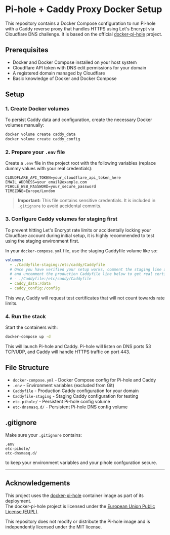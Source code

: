 
# Pi-hole + Caddy Proxy Docker Setup

This repository contains a Docker Compose configuration to run Pi-hole with a Caddy reverse proxy that handles HTTPS using Let's Encrypt via Cloudflare DNS challenge.
It is based on the official [docker-pi-hole](https://github.com/pi-hole/docker-pi-hole) project.

## Prerequisites

- Docker and Docker Compose installed on your host system
- Cloudflare API token with DNS edit permissions for your domain
- A registered domain managed by Cloudflare
- Basic knowledge of Docker and Docker Compose

## Setup

### 1. Create Docker volumes

To persist Caddy data and configuration, create the necessary Docker volumes manually:

```bash
docker volume create caddy_data
docker volume create caddy_config
```

### 2. Prepare your `.env` file

Create a `.env` file in the project root with the following variables (replace dummy values with your real credentials):

```
CLOUDFLARE_API_TOKEN=your_cloudflare_api_token_here
EMAIL_ADDRESS=your_email@example.com
PIHOLE_WEB_PASSWORD=your_secure_password
TIMEZONE=Europe/London
```

> **Important:** This file contains sensitive credentials. It is included in `.gitignore` to avoid accidental commits.

### 3. Configure Caddy volumes for staging first

To prevent hitting Let's Encrypt rate limits or accidentally locking your Cloudflare account during initial setup, it is highly recommended to test using the staging environment first.

In your `docker-compose.yml` file, use the staging Caddyfile volume like so:

```yaml
volumes:
  - ./Caddyfile-staging:/etc/caddy/Caddyfile
  # Once you have verified your setup works, comment the staging line above
  # and uncomment the production Caddyfile line below to get real certificates
  # - ./Caddyfile:/etc/caddy/Caddyfile
  - caddy_data:/data
  - caddy_config:/config
```

This way, Caddy will request test certificates that will not count towards rate limits.

### 4. Run the stack

Start the containers with:

```bash
docker-compose up -d
```

This will launch Pi-hole and Caddy. Pi-hole will listen on DNS ports 53 TCP/UDP, and Caddy will handle HTTPS traffic on port 443.

## File Structure

- `docker-compose.yml` - Docker Compose config for Pi-hole and Caddy
- `.env` - Environment variables (excluded from Git)
- `Caddyfile` - Production Caddy configuration for your domain
- `Caddyfile-staging` - Staging Caddy configuration for testing
- `etc-pihole/` - Persistent Pi-hole config volume
- `etc-dnsmasq.d/` - Persistent Pi-hole DNS config volume

## .gitignore

Make sure your `.gitignore` contains:

```
.env
etc-pihole/
etc-dnsmasq.d/
```

to keep your environment variables and your pihole confguration secure.

---

## Acknowledgements

This project uses the [docker-pi-hole](https://github.com/pi-hole/docker-pi-hole) container image as part of its deployment.  
The docker-pi-hole project is licensed under the [European Union Public License (EUPL)](https://github.com/pi-hole/docker-pi-hole/blob/master/LICENSE).

This repository does not modify or distribute the Pi-hole image and is independently licensed under the MIT license.
